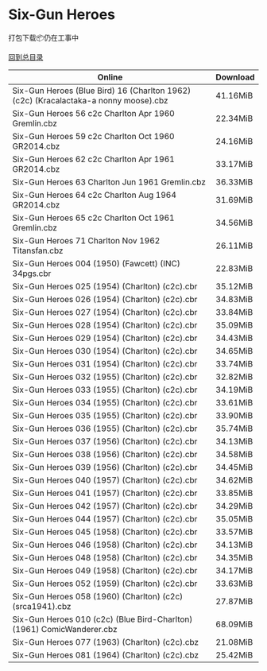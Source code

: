 # Six-Gun Heroes

打包下载📦仍在工事中

[回到总目录](/Catalogs.md)







Online | Download
--- | ---
Six-Gun Heroes (Blue Bird) 16 (Charlton 1962) (c2c) (Kracalactaka-a nonny moose).cbz | 41.16MiB
Six-Gun Heroes 56 c2c Charlton Apr 1960 Gremlin.cbz | 22.34MiB
Six-Gun Heroes 59 c2c Charlton Oct 1960 GR2014.cbz | 24.16MiB
Six-Gun Heroes 62 c2c Charlton Apr 1961 GR2014.cbz | 33.17MiB
Six-Gun Heroes 63 Charlton Jun 1961 Gremlin.cbz | 36.33MiB
Six-Gun Heroes 64 c2c Charlton Aug 1964 GR2014.cbz | 31.69MiB
Six-Gun Heroes 65 c2c Charlton Oct 1961 Gremlin.cbz | 34.56MiB
Six-Gun Heroes 71 Charlton Nov 1962 Titansfan.cbz | 26.11MiB
Six-Gun Heroes 004 (1950) (Fawcett) (INC) 34pgs.cbr | 22.83MiB
Six-Gun Heroes 025 (1954) (Charlton) (c2c).cbr | 35.12MiB
Six-Gun Heroes 026 (1954) (Charlton) (c2c).cbr | 34.83MiB
Six-Gun Heroes 027 (1954) (Charlton) (c2c).cbr | 33.84MiB
Six-Gun Heroes 028 (1954) (Charlton) (c2c).cbr | 35.09MiB
Six-Gun Heroes 029 (1954) (Charlton) (c2c).cbr | 34.43MiB
Six-Gun Heroes 030 (1954) (Charlton) (c2c).cbr | 34.65MiB
Six-Gun Heroes 031 (1954) (Charlton) (c2c).cbr | 33.74MiB
Six-Gun Heroes 032 (1955) (Charlton) (c2c).cbr | 32.82MiB
Six-Gun Heroes 033 (1955) (Charlton) (c2c).cbr | 34.19MiB
Six-Gun Heroes 034 (1955) (Charlton) (c2c).cbr | 33.61MiB
Six-Gun Heroes 035 (1955) (Charlton) (c2c).cbr | 33.90MiB
Six-Gun Heroes 036 (1955) (Charlton) (c2c).cbr | 35.74MiB
Six-Gun Heroes 037 (1956) (Charlton) (c2c).cbr | 34.13MiB
Six-Gun Heroes 038 (1956) (Charlton) (c2c).cbr | 34.58MiB
Six-Gun Heroes 039 (1956) (Charlton) (c2c).cbr | 34.45MiB
Six-Gun Heroes 040 (1957) (Charlton) (c2c).cbr | 34.62MiB
Six-Gun Heroes 041 (1957) (Charlton) (c2c).cbr | 33.85MiB
Six-Gun Heroes 042 (1957) (Charlton) (c2c).cbr | 34.29MiB
Six-Gun Heroes 044 (1957) (Charlton) (c2c).cbr | 35.05MiB
Six-Gun Heroes 045 (1958) (Charlton) (c2c).cbr | 33.57MiB
Six-Gun Heroes 046 (1958) (Charlton) (c2c).cbr | 34.13MiB
Six-Gun Heroes 048 (1958) (Charlton) (c2c).cbr | 34.35MiB
Six-Gun Heroes 049 (1958) (Charlton) (c2c).cbr | 34.17MiB
Six-Gun Heroes 052 (1959) (Charlton) (c2c).cbr | 33.63MiB
Six-Gun Heroes 058 (1960) (Charlton) (c2c) (srca1941).cbz | 27.87MiB
Six-Gun Heroes 010 (c2c) (Blue Bird-Charlton) (1961) ComicWanderer.cbz | 68.09MiB
Six-Gun Heroes 077 (1963) (Charlton) (c2c).cbz | 21.08MiB
Six-Gun Heroes 081 (1964) (Charlton) (c2c).cbz | 25.42MiB
